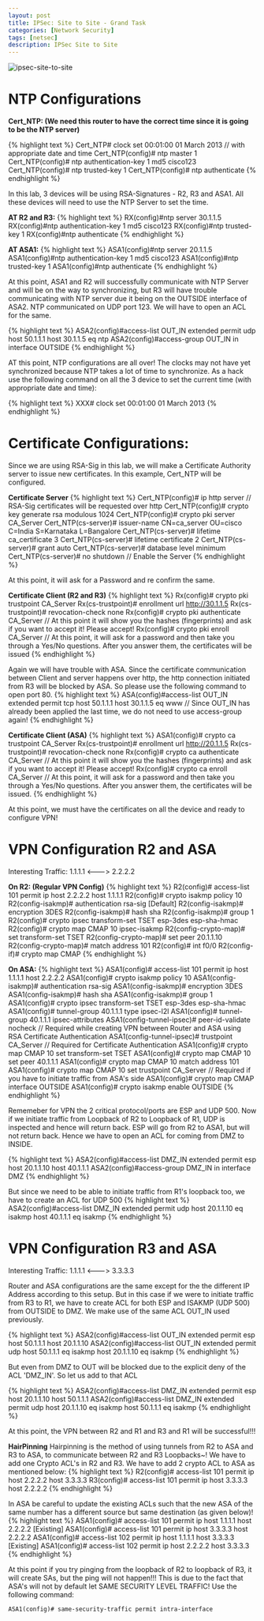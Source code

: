 ```yaml
---
layout: post
title: IPSec: Site to Site - Grand Task
categories: [Network Security]
tags: [netsec]
description: IPSec Site to Site
---
```


![ipsec-site-to-site]({{site.url}}/img/ipsec-site-to-site.png)

# NTP Configurations
**Cert_NTP: (We need this router to have the correct time since it is going to be the NTP server)**

{% highlight text %}
Cert_NTP# clock set 00:01:00 01 March 2013  // with appropriate date and time
    Cert_NTP(config)# ntp master 1
    Cert_NTP(config)# ntp authentication-key 1 md5 cisco123
    Cert_NTP(config)# ntp trusted-key 1
    Cert_NTP(config)# ntp authenticate
{% endhighlight %}

In this lab, 3 devices will be using RSA-Signatures - R2, R3 and ASA1. All these devices will need to use the NTP Server to set the time.

**AT R2 and R3:**
{% highlight text %}
RX(config)#ntp server 30.1.1.5
RX(config)#ntp authentication-key 1 md5 cisco123
RX(config)#ntp trusted-key 1
RX(config)#ntp authenticate
{% endhighlight %}

**AT ASA1:**
{% highlight text %}
ASA1(config)#ntp server 20.1.1.5
ASA1(config)#ntp authentication-key 1 md5 cisco123
ASA1(config)#ntp trusted-key 1
ASA1(config)#ntp authenticate
{% endhighlight %}

At this point, ASA1 and R2 will successfully communicate with NTP Server and will be on the way to synchronizing, but R3 will have trouble communicating with NTP server due it being on the OUTSIDE interface of ASA2. NTP communicated on UDP port 123. We will have to open an ACL for the same.

{% highlight text %}
ASA2(config)#access-list OUT_IN extended permit udp host 50.1.1.1 host 30.1.1.5 eq ntp
ASA2(config)#access-group OUT_IN in interface OUTSIDE
{% endhighlight %}

AT this point, NTP configurations are all over! The clocks may not have yet synchronized because NTP takes a lot of time to synchronize. As a hack use the following command on all the 3 device to set the current time (with appropriate date and time):

{% highlight text %}
XXX# clock set 00:01:00 01 March 2013
{% endhighlight %}

# Certificate Configurations:
Since we are using RSA-Sig in this lab, we will make a Certificate Authority server to issue new certificates. In this example, Cert_NTP will be configured.

**Certificate Server**
{% highlight text %}
Cert_NTP(config)# ip http server // RSA-Sig certificates will be requested over http
Cert_NTP(config)# crypto key generate rsa modulous 1024
Cert_NTP(config)# crypto pki server CA_Server
    Cert_NTP(cs-server)# issuer-name CN=ca_server OU=cisco C=India S=Karnataka L=Bangalore
    Cert_NTP(cs-server)# lifetime ca_certificate 3
    Cert_NTP(cs-server)# lifetime certificate 2
    Cert_NTP(cs-server)# grant auto
    Cert_NTP(cs-server)# database level minimum
    Cert_NTP(cs-server)# no shutdown // Enable the Server
{% endhighlight %}

At this point, it will ask for a Password and re confirm the same.

**Certificate Client (R2 and R3)**
{% highlight text %}
Rx(config)# crypto pki trustpoint CA_Server
    Rx(cs-trustpoint)# enrollment url http://30.1.1.5
    Rx(cs-trustpoint)# revocation-check none
Rx(config)# crypto pki authenticate CA_Server  // At this point it will show you the hashes (fingerprints) and ask if you want to accept it! Please accept!
    Rx(config)# crypto pki enroll CA_Server // At this point, it will ask for a password and then take you through a Yes/No questions. After you answer them, the certificates will be issued
{% endhighlight %}

Again we will have trouble with ASA. Since the certificate communication between Client and server happens over http, the http connection initiated from R3 will be blocked by ASA. So please use the following command to open port 80.
{% highlight text %}
ASA(config)#access-list OUT_IN extended permit tcp host 50.1.1.1 host 30.1.1.5 eq www // Since OUT_IN has already been applied the last time, we do not need to use access-group again!
{% endhighlight %}

**Certificate Client (ASA)**
{% highlight text %}
ASA1(config)# crypto ca trustpoint CA_Server
    Rx(cs-trustpoint)# enrollment url http://20.1.1.5
    Rx(cs-trustpoint)# revocation-check none
Rx(config)# crypto ca authenticate CA_Server  // At this point it will show you the hashes (fingerprints) and ask if you want to accept it! Please accept!
    Rx(config)# crypto ca enroll CA_Server // At this point, it will ask for a password and then take you through a Yes/No questions. After you answer them, the certificates will be issued.
{% endhighlight %}

At this point, we must have the certificates on all the device and ready to configure VPN!

# VPN Configuration R2 and ASA
Interesting Traffic: 1.1.1.1 <---> 2.2.2.2

**On R2: (Regular VPN Config)**
{% highlight text %}
R2(config)# access-list 101 permit ip host 2.2.2.2 host 1.1.1.1
R2(config)# crypto isakmp policy 10
    R2(config-isakmp)# authentication rsa-sig [Default]
    R2(config-isakmp)# encryption 3DES
    R2(config-isakmp)# hash sha
    R2(config-isakmp)# group 1
R2(config)# crypto ipsec transform-set TSET esp-3des esp-sha-hmac
R2(config)# crypto map CMAP 10 ipsec-isakmp
R2(config-crypto-map)# set transform-set TSET
R2(config-crypto-map)# set peer 20.1.1.10
R2(config-crypto-map)# match address 101
R2(config)# int f0/0
R2(config-if)# crypto map CMAP
{% endhighlight %}

**On ASA:**
{% highlight text %}
ASA1(config)# access-list 101 permit ip host 1.1.1.1 host 2.2.2.2
ASA1(config)# crypto isakmp policy 10
    ASA1(config-isakmp)# authentication rsa-sig
    ASA1(config-isakmp)# encryption 3DES
    ASA1(config-isakmp)# hash sha
    ASA1(config-isakmp)# group 1
ASA1(config)# crypto ipsec transform-set TSET esp-3des esp-sha-hmac
ASA1(config)# tunnel-group 40.1.1.1 type ipsec-l2l
ASA1(config)# tunnel-group 40.1.1.1 ipsec-attributes
    ASA1(config-tunnel-ipsec)# peer-id-validate nocheck // Required while creating VPN between Router and ASA using RSA Certificate Authentication
    ASA1(config-tunnel-ipsec)# trustpoint CA_Server // Required for Certificate Authentication
ASA1(config)# crypto map CMAP 10 set transform-set TSET
ASA1(config)# crypto map CMAP 10 set peer 40.1.1.1
ASA1(config)# crypto map CMAP 10 match address 101
ASA1(config)# crypto map CMAP 10 set trustpoint CA_Server // Required if you have to initiate traffic from ASA's side
ASA1(config)# crypto map CMAP interface OUTSIDE
ASA1(config)# crypto isakmp enable OUTSIDE
{% endhighlight %}

Rememeber for VPN the 2 critical protocol/ports are ESP and UDP 500. Now if we initiate traffic from Loopback of R2 to Loopback of R1, UDP is inspected and hence will return back. ESP will go from R2 to ASA1, but will not return back. Hence we have to open an ACL for coming from DMZ to INSIDE.

{% highlight text %}
ASA2(config)#access-list DMZ_IN extended permit esp host 20.1.1.10 host 40.1.1.1
ASA2(config)#access-group DMZ_IN in interface DMZ
{% endhighlight %}

But since we need to be able to initiate traffic from R1's loopback too, we have to create an ACL for UDP 500
{% highlight text %}
ASA2(config)#access-list DMZ_IN extended permit udp host 20.1.1.10 eq isakmp host 40.1.1.1 eq isakmp
{% endhighlight %}

# VPN Configuration R3 and ASA
Interesting Traffic: 1.1.1.1 <---> 3.3.3.3

Router and ASA configurations are the same except for the the different IP Address according to this setup. But in this case if we were to initiate traffic from R3 to R1, we have to create ACL for both ESP and ISAKMP (UDP 500) from OUTSIDE to DMZ. We make use of the same ACL OUT_IN used previously.

{% highlight text %}
ASA2(config)#access-list OUT_IN extended permit esp host 50.1.1.1 host 20.1.1.10
ASA2(config)#access-list OUT_IN extended permit udp host 50.1.1.1 eq isakmp host 20.1.1.10 eq isakmp
{% endhighlight %}

But even from DMZ to OUT will be blocked due to the explicit deny of the ACL 'DMZ_IN'. So let us add to that ACL

{% highlight text %}
ASA2(config)#access-list DMZ_IN extended permit esp host 20.1.1.10 host 50.1.1.1
ASA2(config)#access-list DMZ_IN extended permit udp host 20.1.1.10 eq isakmp host 50.1.1.1 eq isakmp
{% endhighlight %}

At this point, the VPN between R2 and R1 and R3 and R1 will be successful!!!

<b>HairPinning</b>
Hairpinning is the method of using tunnels from R2 to ASA and R3 to ASA, to communicate between R2 and R3 Loopbacks~! We have to add one Crypto ACL's in R2 and R3. We have to add 2 crypto ACL to ASA as mentioned below:
{% highlight text %}
R2(config)# access-list 101 permit ip host 2.2.2.2 host 3.3.3.3
R3(config)# access-list 101 permit ip host 3.3.3.3 host 2.2.2.2
{% endhighlight %}

In ASA be careful to update the existing ACLs such that the new ASA of the same number has a different source but same destination (as given below)!
{% highlight text %}
ASA1(config)# access-list 101 permit ip host 1.1.1.1 host 2.2.2.2 [Existing]
ASA1(config)# access-list 101 permit ip host 3.3.3.3 host 2.2.2.2
ASA1(config)# access-list 102 permit ip host 1.1.1.1 host 3.3.3.3 [Existing]
ASA1(config)# access-list 102 permit ip host 2.2.2.2 host 3.3.3.3
{% endhighlight %}

At this point if you try pinging from the loopback of R2 to loopback of R3, it will create SAs, but the ping will not happen!!! This is due to the fact that ASA's will not by default let SAME SECURITY LEVEL TRAFFIC! Use the following command:

```
ASA1(config)# same-security-traffic permit intra-interface
```
